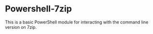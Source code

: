 # Powershell-7zip
This is a basic PowerShell module for interacting with the command line version on 7zip.

